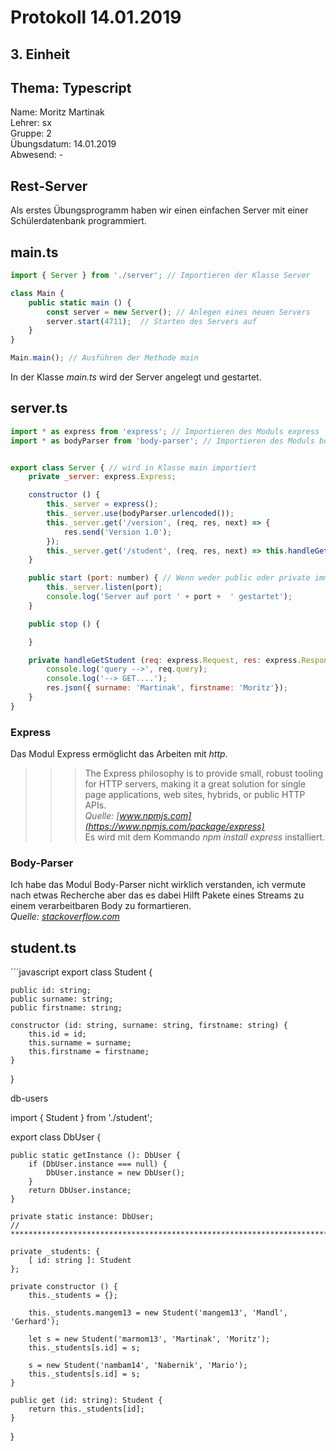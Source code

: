 # Protokoll 14.01.2019  

## 3. Einheit  

## Thema: Typescript

Name: Moritz Martinak  
Lehrer: sx  
Gruppe: 2  
Übungsdatum: 14.01.2019  
Abwesend: -  

## Rest-Server  

Als erstes Übungsprogramm haben wir einen einfachen Server mit einer Schülerdatenbank programmiert. 

## main.ts  
```javascript
import { Server } from './server'; // Importieren der Klasse Server

class Main {
    public static main () {
        const server = new Server(); // Anlegen eines neuen Servers
        server.start(4711);  // Starten des Servers auf 
    }
}

Main.main(); // Ausführen der Methode main
```
In der Klasse *main.ts* wird der Server angelegt und gestartet.  

## server.ts  
```javascript
import * as express from 'express'; // Importieren des Moduls express  
import * as bodyParser from 'body-parser'; // Importieren des Moduls bodyParser


export class Server { // wird in Klasse main importiert
    private _server: express.Express; 

    constructor () { 
        this._server = express();
        this._server.use(bodyParser.urlencoded());
        this._server.get('/version', (req, res, next) => {
            res.send('Version 1.0');
        });
        this._server.get('/student', (req, res, next) => this.handleGetStudent(req, res, next));
    }

    public start (port: number) { // Wenn weder public oder private immer public
        this._server.listen(port);
        console.log('Server auf port ' + port +  ' gestartet');
    }

    public stop () {

    }

    private handleGetStudent (req: express.Request, res: express.Response, next: express.NextFunction) {
        console.log('query -->', req.query);
        console.log('--> GET....');
        res.json({ surname: 'Martinak', firstname: 'Moritz'});
    }
}
```  


### Express  
Das Modul Express ermöglicht das Arbeiten mit *http*. 

>>>The Express philosophy is to provide small, robust tooling for HTTP servers, making it a great solution for single page applications, web sites, hybrids, or public HTTP APIs.  
*Quelle: [www.npmjs.com](https://www.npmjs.com/package/express)*  
Es wird mit dem Kommando *npm install express* installiert.  

### Body-Parser  
Ich habe das Modul Body-Parser nicht wirklich verstanden, ich vermute nach etwas Recherche aber das es dabei Hilft Pakete eines Streams zu einem verarbeitbaren Body zu formartieren.  
*Quelle: [stackoverflow.com](https://stackoverflow.com/questions/38306569/what-does-body-parser-do-with-express)*  

## student.ts  

´´´javascript
export class Student {

    public id: string;
    public surname: string;
    public firstname: string;

    constructor (id: string, surname: string, firstname: string) {
        this.id = id;
        this.surname = surname;
        this.firstname = firstname;
    }
}

db-users

import { Student } from './student';

export class DbUser {

    public static getInstance (): DbUser {
        if (DbUser.instance === null) {
            DbUser.instance = new DbUser();
        }
        return DbUser.instance;
    }

    private static instance: DbUser;
    // ********************************************************************************//

    private _students: {
        [ id: string ]: Student
    };

    private constructor () {
        this._students = {};

        this._students.mangem13 = new Student('mangem13', 'Mandl', 'Gerhard');

        let s = new Student('marmom13', 'Martinak', 'Moritz');
        this._students[s.id] = s;

        s = new Student('nambam14', 'Nabernik', 'Mario');
        this._students[s.id] = s;
    }

    public get (id: string): Student {
        return this._students[id];
    }
}
``` 



